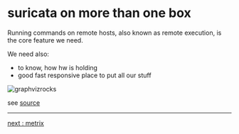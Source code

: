# suricata on more than one box

Running  commands on remote hosts, also known as remote execution, is the core feature we need.

We need also:

* to know, how hw is holding
* good fast responsive place to put all our stuff

![graphvizrocks](./suriNpng)

see [source](./suriN.dot) 

----

[next : metrix](/suricata/day_2/SetUpMetrics.md)
